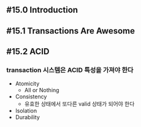 ## #15.0 Introduction

## #15.1 Transactions Are Awesome

## #15.2 ACID

### transaction 시스템은 ACID 특성을 가져야 한다
- Atomicity
	- All or Nothing
- Consistency
	- 유효한 상태에서 또다른 valid 상태가 되어야 한다
- Isolation
- Durability